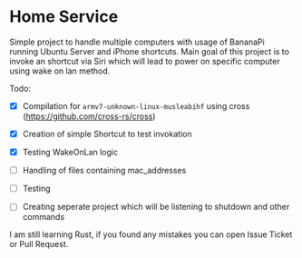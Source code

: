 # Home Service
Simple project to handle multiple computers with usage of BananaPi running Ubuntu Server and iPhone shortcuts.
Main goal of this project is to invoke an shortcut via Siri which will lead to power on specific computer using wake on lan method.


Todo:
 - [x] Compilation for ``armv7-unknown-linux-musleabihf`` using cross (https://github.com/cross-rs/cross)
 - [x] Creation of simple Shortcut to test invokation
 - [x] Testing WakeOnLan logic
 - [ ] Handling of files containing mac_addresses
 - [ ] Testing
 - [ ] Creating seperate project which will be listening to shutdown and other commands


I am still learning Rust, if you found any mistakes you can open Issue Ticket or Pull Request.
